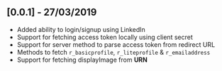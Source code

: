 ## [0.0.1] - 27/03/2019

* Added ability to login/signup using LinkedIn
* Support for fetching access token locally using client secret
* Support for server method to parse access token from redirect URL
* Methods to fetch `r_basicprofile`, `r_liteprofile` & `r_emailaddress`
* Support for fetching displayImage from **URN**
